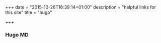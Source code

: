 +++
date = "2015-10-26T16:39:14+01:00"
description = "helpful links for this site"
title = "hugo"

+++

### Hugo MD


